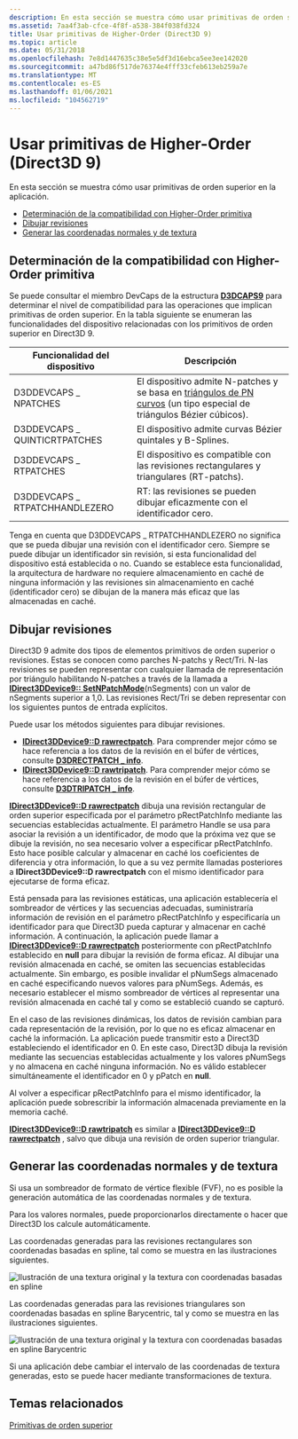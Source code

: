 ```yaml
---
description: En esta sección se muestra cómo usar primitivas de orden superior en la aplicación.
ms.assetid: 7aa4f3ab-cfce-4f8f-a538-384f038fd324
title: Usar primitivas de Higher-Order (Direct3D 9)
ms.topic: article
ms.date: 05/31/2018
ms.openlocfilehash: 7e8d1447635c38e5e5df3d16ebca5ee3ee142020
ms.sourcegitcommit: a47bd86f517de76374e4fff33cfeb613eb259a7e
ms.translationtype: MT
ms.contentlocale: es-ES
ms.lasthandoff: 01/06/2021
ms.locfileid: "104562719"
---
```

# <a name="using-higher-order-primitives-direct3d-9"></a>Usar primitivas de Higher-Order (Direct3D 9)

En esta sección se muestra cómo usar primitivas de orden superior en la aplicación.

-   [Determinación de la compatibilidad con Higher-Order primitiva](#determining-higher-order-primitive-support)
-   [Dibujar revisiones](#drawing-patches)
-   [Generar las coordenadas normales y de textura](#generating-normals-and-texture-coordinates)

## <a name="determining-higher-order-primitive-support"></a>Determinación de la compatibilidad con Higher-Order primitiva

Se puede consultar el miembro DevCaps de la estructura [**D3DCAPS9**](/windows/desktop/api/D3D9Caps/ns-d3d9caps-d3dcaps9) para determinar el nivel de compatibilidad para las operaciones que implican primitivas de orden superior. En la tabla siguiente se enumeran las funcionalidades del dispositivo relacionadas con los primitivos de orden superior en Direct3D 9.



| Funcionalidad del dispositivo             | Descripción                                                                                                                                                  |
|-------------------------------|--------------------------------------------------------------------------------------------------------------------------------------------------------------|
| D3DDEVCAPS \_ NPATCHES          | El dispositivo admite N-patches y se basa en [triángulos de PN curvos](https://alex.vlachos.com/graphics/CurvedPNTriangles.pdf) (un tipo especial de triángulos Bézier cúbicos). |
| D3DDEVCAPS \_ QUINTICRTPATCHES  | El dispositivo admite curvas Bézier quintales y B-Splines.                                                                                                         |
| D3DDEVCAPS \_ RTPATCHES         | El dispositivo es compatible con las revisiones rectangulares y triangulares (RT-patchs).                                                                                             |
| D3DDEVCAPS \_ RTPATCHHANDLEZERO | RT: las revisiones se pueden dibujar eficazmente con el identificador cero.                                                                                                     |



 

Tenga en cuenta que D3DDEVCAPS \_ RTPATCHHANDLEZERO no significa que se pueda dibujar una revisión con el identificador cero. Siempre se puede dibujar un identificador sin revisión, si esta funcionalidad del dispositivo está establecida o no. Cuando se establece esta funcionalidad, la arquitectura de hardware no requiere almacenamiento en caché de ninguna información y las revisiones sin almacenamiento en caché (identificador cero) se dibujan de la manera más eficaz que las almacenadas en caché.

## <a name="drawing-patches"></a>Dibujar revisiones

Direct3D 9 admite dos tipos de elementos primitivos de orden superior o revisiones. Estas se conocen como parches N-patchs y Rect/Tri. N-las revisiones se pueden representar con cualquier llamada de representación por triángulo habilitando N-patches a través de la llamada a [**IDirect3DDevice9:: SetNPatchMode**](/windows/win32/api/d3d9helper/nf-d3d9helper-idirect3ddevice9-setnpatchmode)(nSegments) con un valor de nSegments superior a 1,0. Las revisiones Rect/Tri se deben representar con los siguientes puntos de entrada explícitos.

Puede usar los métodos siguientes para dibujar revisiones.

-   [**IDirect3DDevice9::D rawrectpatch**](/windows/win32/api/d3d9helper/nf-d3d9helper-idirect3ddevice9-drawrectpatch). Para comprender mejor cómo se hace referencia a los datos de la revisión en el búfer de vértices, consulte [**D3DRECTPATCH \_ info**](d3drectpatch-info.md).
-   [**IDirect3DDevice9::D rawtripatch**](/windows/desktop/api). Para comprender mejor cómo se hace referencia a los datos de la revisión en el búfer de vértices, consulte [**D3DTRIPATCH \_ info**](d3dtripatch-info.md).

[**IDirect3DDevice9::D rawrectpatch**](/windows/win32/api/d3d9helper/nf-d3d9helper-idirect3ddevice9-drawrectpatch) dibuja una revisión rectangular de orden superior especificada por el parámetro pRectPatchInfo mediante las secuencias establecidas actualmente. El parámetro Handle se usa para asociar la revisión a un identificador, de modo que la próxima vez que se dibuje la revisión, no sea necesario volver a especificar pRectPatchInfo. Esto hace posible calcular y almacenar en caché los coeficientes de diferencia y otra información, lo que a su vez permite llamadas posteriores a **IDirect3DDevice9::D rawrectpatch** con el mismo identificador para ejecutarse de forma eficaz.

Está pensada para las revisiones estáticas, una aplicación establecería el sombreador de vértices y las secuencias adecuadas, suministraría información de revisión en el parámetro pRectPatchInfo y especificaría un identificador para que Direct3D pueda capturar y almacenar en caché información. A continuación, la aplicación puede llamar a [**IDirect3DDevice9::D rawrectpatch**](/windows/win32/api/d3d9helper/nf-d3d9helper-idirect3ddevice9-drawrectpatch) posteriormente con pRectPatchInfo establecido en **null** para dibujar la revisión de forma eficaz. Al dibujar una revisión almacenada en caché, se omiten las secuencias establecidas actualmente. Sin embargo, es posible invalidar el pNumSegs almacenado en caché especificando nuevos valores para pNumSegs. Además, es necesario establecer el mismo sombreador de vértices al representar una revisión almacenada en caché tal y como se estableció cuando se capturó.

En el caso de las revisiones dinámicas, los datos de revisión cambian para cada representación de la revisión, por lo que no es eficaz almacenar en caché la información. La aplicación puede transmitir esto a Direct3D estableciendo el identificador en 0. En este caso, Direct3D dibuja la revisión mediante las secuencias establecidas actualmente y los valores pNumSegs y no almacena en caché ninguna información. No es válido establecer simultáneamente el identificador en 0 y pPatch en **null**.

Al volver a especificar pRectPatchInfo para el mismo identificador, la aplicación puede sobrescribir la información almacenada previamente en la memoria caché.

[**IDirect3DDevice9::D rawtripatch**](/windows/desktop/api) es similar a [**IDirect3DDevice9::D rawrectpatch**](/windows/win32/api/d3d9helper/nf-d3d9helper-idirect3ddevice9-drawrectpatch) , salvo que dibuja una revisión de orden superior triangular.

## <a name="generating-normals-and-texture-coordinates"></a>Generar las coordenadas normales y de textura

Si usa un sombreador de formato de vértice flexible (FVF), no es posible la generación automática de las coordenadas normales y de textura.

Para los valores normales, puede proporcionarlos directamente o hacer que Direct3D los calcule automáticamente.

Las coordenadas generadas para las revisiones rectangulares son coordenadas basadas en spline, tal como se muestra en las ilustraciones siguientes.

![Ilustración de una textura original y la textura con coordenadas basadas en spline](images/texturespline.png)

Las coordenadas generadas para las revisiones triangulares son coordenadas basadas en spline Barycentric, tal y como se muestra en las ilustraciones siguientes.

![Ilustración de una textura original y la textura con coordenadas basadas en spline Barycentric](images/texturebarycentricspline.png)

Si una aplicación debe cambiar el intervalo de las coordenadas de textura generadas, esto se puede hacer mediante transformaciones de textura.

## <a name="related-topics"></a>Temas relacionados

<dl> <dt>

[Primitivas de orden superior](higher-order-primitives.md)
</dt> </dl>

 

 
